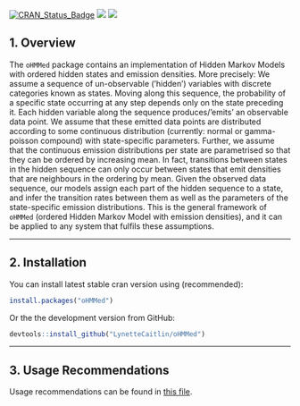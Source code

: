 
<!-- INDEX.md is generated from INDEX.Rmd. Please edit that file -->

[![CRAN_Status_Badge](http://www.r-pkg.org/badges/version/oHMMed)](https://cran.r-project.org/package=oHMMed)
[![](http://cranlogs.r-pkg.org/badges/oHMMed)](http://cran.rstudio.com/web/packages/oHMMed%20/index.html)
[![](https://cranlogs.r-pkg.org/badges/grand-total/oHMMed)](http://cran.rstudio.com/web/packages/oHMMed%20/index.html)

## 1. Overview

The `oHMMed` package contains an implementation of Hidden Markov Models
with ordered hidden states and emission densities. More precisely: We
assume a sequence of un-observable (’hidden’) variables with discrete
categories known as states. Moving along this sequence, the probability
of a specific state occurring at any step depends only on the state
preceding it. Each hidden variable along the sequence produces/’emits’
an observable data point. We assume that these emitted data points are
distributed according to some continuous distribution (currently: normal
or gamma-poisson compound) with state-specific parameters. Further, we
assume that the continuous emission distributions per state are
parametrised so that they can be ordered by increasing mean. In fact,
transitions between states in the hidden sequence can only occur between
states that emit densities that are neighbours in the ordering by mean.
Given the observed data sequence, our models assign each part of the
hidden sequence to a state, and infer the transition rates between them
as well as the parameters of the state-specific emission distributions.
This is the general framework of `oHMMed` (ordered Hidden Markov Model
with emission densities), and it can be applied to any system that
fulfils these assumptions.

------------------------------------------------------------------------

## 2. Installation

You can install latest stable cran version using (recommended):

``` r
install.packages("oHMMed")
```

Or the the development version from GitHub:

``` r
devtools::install_github("LynetteCaitlin/oHMMed")
```

------------------------------------------------------------------------

## 3. Usage Recommendations

Usage recommendations can be found in [this
file](https://github.com/LynetteCaitlin/oHMMed/blob/main/UsageRecommendations.pdf).

<br>
